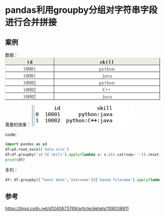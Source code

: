# pandas利用groupby分组对字符串字段进行合并拼接

## 案例  
数据：
![''](pandas_merger_data.png)

需要的效果：
![''](pandas_merger_result.png)

code:
```python
import pandas as pd
df=pd.read_excel('data.xlsx')
df=df.groupby('id')['skill'].apply(lambda x: x.str.cat(sep=':')).reset_index()
print(df)
```
多列：   
```python
df= df.groupby(['Tweet date','Username'])['Saved filename'].apply(lambda x: x.str.cat(sep=';')).reset_index()
```

## 参考
https://blog.csdn.net/d1240673769/article/details/106038811  